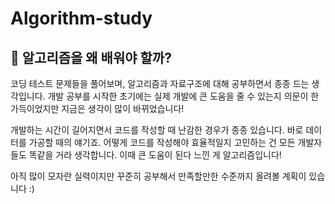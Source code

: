 # Algorithm-study

## 🤔 알고리즘을 왜 배워야 할까?

코딩 테스트 문제들을 풀어보며, 알고리즘과 자료구조에 대해 공부하면서 종종 드는 생각입니다. 개발 공부를 시작한 초기에는 실제 개발에 큰 도움을 줄 수 있는지 의문이 한가득이었지만 지금은 생각이 많이 바뀌었습니다!

개발하는 시간이 길어지면서 코드를 작성할 때 난감한 경우가 종종 있습니다. 바로 데이터를 가공할 때의 얘기죠. 어떻게 코드를 작성해야 효율적일지 고민하는 건 모든 개발자들도 똑같을 거라 생각합니다. 이때 큰 도움이 된다 느낀 게 알고리즘입니다!

아직 많이 모자란 실력이지만 꾸준히 공부해서 만족할만한 수준까지 올려볼 계획이 있습니다 :)
